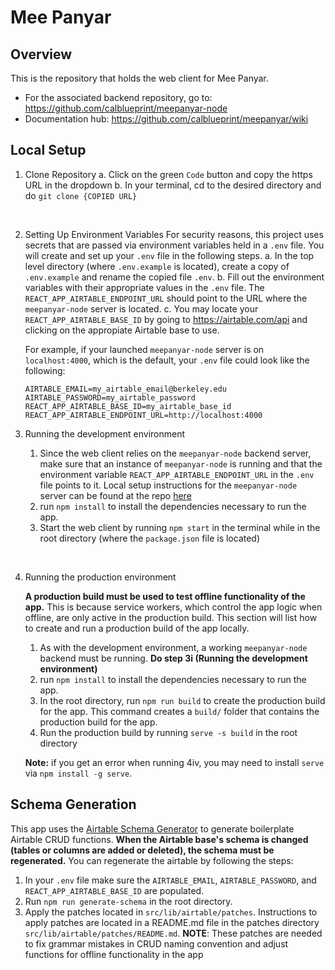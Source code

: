 # Mee Panyar

## Overview

This is the repository that holds the web client for Mee Panyar.
- For the associated backend repository, go to: https://github.com/calblueprint/meepanyar-node
- Documentation hub: https://github.com/calblueprint/meepanyar/wiki 


## Local Setup
1. Clone Repository
    a. Click on the green `Code` button and copy the https URL in the dropdown
    b. In your terminal, cd to the desired directory and do `git clone {COPIED URL}`
<br />

2. Setting Up Environment Variables
For security reasons, this project uses secrets that are passed via environment variables held in a `.env` file. You will create and set up your `.env` file in the following steps.
    a. In the top level directory (where `.env.example` is located), create a copy of `.env.example` and rename the copied file `.env`.
    b. Fill out the environment variables with their appropriate values in the `.env` file. The `REACT_APP_AIRTABLE_ENDPOINT_URL` should point to the URL where the `meepanyar-node` server is located.
    c. You may locate your `REACT_APP_AIRTABLE_BASE_ID` by going to https://airtable.com/api and clicking on the appropiate Airtable base to use.
    <br>

    For example, if your launched `meepanyar-node` server is on `localhost:4000`, which is the default, your `.env` file could look like the following:
    ```
    AIRTABLE_EMAIL=my_airtable_email@berkeley.edu
    AIRTABLE_PASSWORD=my_airtable_password
    REACT_APP_AIRTABLE_BASE_ID=my_airtable_base_id
    REACT_APP_AIRTABLE_ENDPOINT_URL=http://localhost:4000
    ```

3. Running the development environment
    1. Since the web client relies on the `meepanyar-node` backend server, make sure that an instance of `meepanyar-node` is running and that the environment variable `REACT_APP_AIRTABLE_ENDPOINT_URL` in the `.env` file points to it. Local setup instructions for the `meepanyar-node` server can be found at the repo [here](https://github.com/calblueprint/meepanyar-node)
    2. run `npm install` to install the dependencies necessary to run the app.
    3. Start the web client by running `npm start` in the terminal while in the root directory (where the `package.json` file is located)
<br>

4. Running the production environment

   **A production build must be used to test offline functionality of the app.** This is because service workers, which control the app logic when offline, are only active in the production build. This section will list how to create and run a production build of the app locally.
   
    1. As with the development environment, a working `meepanyar-node` backend must be running. **Do step 3i (Running the development environment)**
    2. run `npm install` to install the dependencies necessary to run the app.
    3. In the root directory, run `npm run build` to create the production build for the app. This command creates a `build/` folder that contains the production build for the app.
    4. Run the production build by running `serve -s build` in the root directory
   
    **Note:** if you get an error when running 4iv, you may need to install `serve` via `npm install -g serve`.


## Schema Generation
This app uses the [Airtable Schema Generator](https://github.com/aivantg/airtable-schema-generator) to generate boilerplate Airtable CRUD functions. **When the Airtable base's schema is changed (tables or columns are added or deleted), the schema must be regenerated.** You can regenerate the airtable by following the steps:
1. In your `.env` file make sure the `AIRTABLE_EMAIL`, `AIRTABLE_PASSWORD`, and `REACT_APP_AIRTABLE_BASE_ID` are populated.
2. Run `npm run generate-schema` in the root directory.
3. Apply the patches located in `src/lib/airtable/patches`. Instructions to apply patches are located in a README.md file in the patches directory `src/lib/airtable/patches/README.md`.
**NOTE**: These patches are needed to fix grammar mistakes in CRUD naming convention and adjust functions for offline functionality in the app
